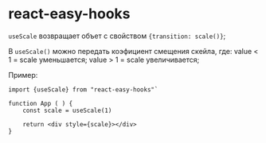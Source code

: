 # react-easy-hooks

```useScale``` возвращает объет с свойством ```{transition: scale()}```;

В ```useScale()``` можно передать коэфициент смещения скейла, где:
value < 1 = scale уменьшается;
value > 1 = scale увеличивается;

Пример:

```
import {useScale} from "react-easy-hooks"`

function App ( ) {
    const scale = useScale(1)

    return <div style={scale}></div> 
}
```
